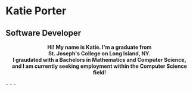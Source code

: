 # Katie Porter</b>
## Software Developer
<p align="center">
  <b>Hi! My name is Katie. I'm a graduate from</b><br>
  <b>St. Joseph's College on Long Island, NY.</b><br>
  <b>I graudated with a Bachelors in Mathematics and Computer Science,</b><br>
  <b>and I am currently seeking employment within the Computer Science field!</b><br>
 </p>
- - -
